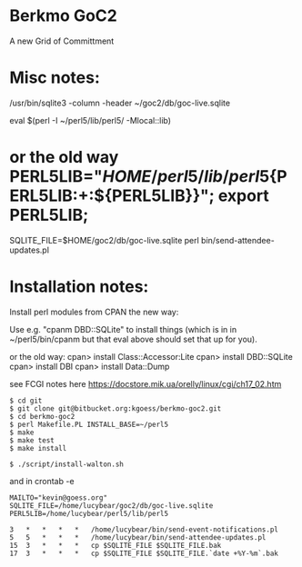 # Berkmo GoC2

A new Grid of Committment


# Misc notes:


/usr/bin/sqlite3 -column -header ~/goc2/db/goc-live.sqlite


eval $(perl -I ~/perl5/lib/perl5/ -Mlocal::lib)
# or the old way PERL5LIB="$HOME/perl5/lib/perl5${PERL5LIB:+:${PERL5LIB}}"; export PERL5LIB;

SQLITE_FILE=$HOME/goc2/db/goc-live.sqlite perl bin/send-attendee-updates.pl

# Installation notes:

Install perl modules from CPAN the new way:

Use e.g. "cpanm DBD::SQLite" to install things (which is in in
~/perl5/bin/cpanm but that eval above should set that up for you).

or the old way:
    cpan> install Class::Accessor:Lite
    cpan> install DBD::SQLite
    cpan> install DBI
    cpan> install Data::Dump

see FCGI notes here https://docstore.mik.ua/orelly/linux/cgi/ch17_02.htm

    $ cd git
    $ git clone git@bitbucket.org:kgoess/berkmo-goc2.git
    $ cd berkmo-goc2
    $ perl Makefile.PL INSTALL_BASE=~/perl5
    $ make
    $ make test
    $ make install

    $ ./script/install-walton.sh

and in crontab -e

    MAILTO="kevin@goess.org"
    SQLITE_FILE=/home/lucybear/goc2/db/goc-live.sqlite
    PERL5LIB=/home/lucybear/perl5/lib/perl5

    3	*	*	*	*	/home/lucybear/bin/send-event-notifications.pl
    5   5   *   *   *   /home/lucybear/bin/send-attendee-updates.pl
    15  3   *   *   *   cp $SQLITE_FILE $SQLITE_FILE.bak
    17  3   *   *   *   cp $SQLITE_FILE $SQLITE_FILE.`date +%Y-%m`.bak
